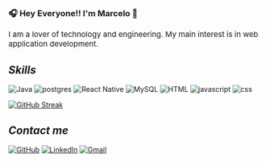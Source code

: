 ### 🎧 Hey Everyone!! I'm Marcelo 🎸
<p style="font-size: 15px"> I am a lover of technology and engineering. My main interest is in web application development.</p>


<!-- ## Minhas Contribuições -->


## ***Skills***

![Java](https://img.shields.io/badge/Java-ED8B00?style=for-the-badge&logo=openjdk&logoColor=white)
![postgres](https://img.shields.io/badge/postgresql-%23000?style=for-the-badge&logo=postgresql)
![React Native](https://img.shields.io/badge/React-Native-000?style=for-the-badge&logo=React-Native)
![MySQL](https://img.shields.io/badge/MySQL-%23000?style=for-the-badge&logo=mysql)
![HTML](https://img.shields.io/badge/HTML-%23000?style=for-the-badge&logo=html5)
![javascript](https://img.shields.io/badge/javascript-%23000?style=for-the-badge&logo=javascript&color=%23000)
![css](https://img.shields.io/badge/css3-%23000?style=for-the-badge&logo=css3)


[![GitHub Streak](https://streak-stats.demolab.com/?user=luk3mn&theme=radical&dates=FFF)](https://git.io/streak-stats)

## ***Contact me***
[![GitHub](https://img.shields.io/badge/github-%23000?style=for-the-badge&logo=github&logoColor=fff)](https://github.com/marcelolimad)
[![LinkedIn](https://img.shields.io/badge/-LinkedIn-%230077B5?style=for-the-badge&logo=linkedin&logoColor=white)](https://www.linkedin.com/in/marcelo-lima-6b179470/)
[![Gmail](https://img.shields.io/badge/-Gmail-%23333?style=for-the-badge&logo=gmail&logoColor=white)](mailto:marcelolimad@gmail.com)
